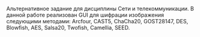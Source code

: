 Альтернативное задание для дисциплины Сети и телекоммуникации.
В данной работе реализован GUI для шифрации изображения следующими методами: Arcfour, CAST5, ChaCha20, GOST28147, DES, Blowfish, AES, Salsa20, Twofish, Camellia, SEED.